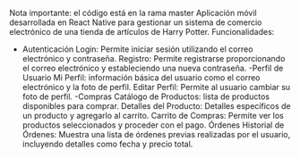 Nota importante: el código está en la rama master
Aplicación móvil desarrollada en React Native para gestionar un sistema de comercio electrónico de una tienda de artículos de Harry Potter. 
Funcionalidades:
- Autenticación
Login: Permite iniciar sesión utilizando el correo electrónico y contraseña.
Registro: Permite registrarse proporcionando el correo electrónico y estableciendo una nueva contraseña.
-Perfil de Usuario
Mi Perfil: información básica del usuario como el correo electrónico y la foto de perfil.
Editar Perfil: Permite al usuario cambiar su foto de perfil.
-Compras
Catálogo de Productos: lista de productos disponibles para comprar.
Detalles del Producto: Detalles específicos de un producto y agregarlo al carrito.
Carrito de Compras: Permite ver los productos seleccionados y proceder con el pago.
Órdenes
Historial de Órdenes: Muestra una lista de órdenes previas realizadas por el usuario, incluyendo detalles como fecha y precio total.
